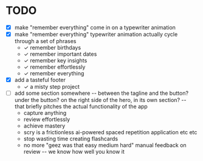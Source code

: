 # TODO

- [x] make "remember everything" come in on a typewriter animation
- [x] make "remember everything" typewriter animation actually cycle through a set of phrases
    - ✓ remember birthdays
    - ✓ remember important dates
    - ✓ remember key insights
    - ✓ remember effortlessly
    - ✓ remember everything
- [x] add a tasteful footer
    - ✓ a misty step project
- [ ] add some section somewhere -- between the tagline and the button? under the button? on the right side of the hero, in its own section? -- that briefly pitches the actual functionality of the app
    - capture anything
    - review effortlessly
    - achieve mastery
    - scry is a frictionless ai-powered spaced repetition application etc etc
    - stop wasting time creating flashcards
    - no more "geez was that easy medium hard" manual feedback on review -- we know how well you know it
